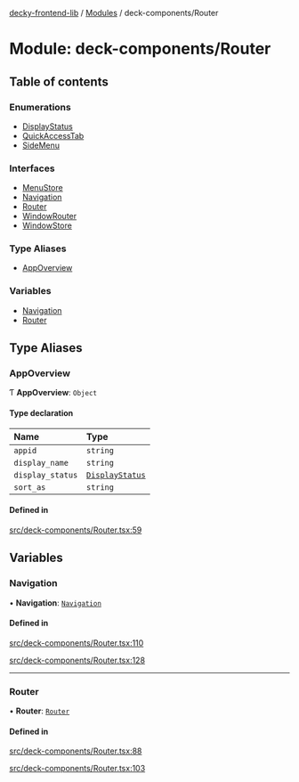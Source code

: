 [decky-frontend-lib](../README.md) / [Modules](../modules.md) / deck-components/Router

# Module: deck-components/Router

## Table of contents

### Enumerations

- [DisplayStatus](../enums/deck_components_Router.DisplayStatus.md)
- [QuickAccessTab](../enums/deck_components_Router.QuickAccessTab.md)
- [SideMenu](../enums/deck_components_Router.SideMenu.md)

### Interfaces

- [MenuStore](../interfaces/deck_components_Router.MenuStore.md)
- [Navigation](../interfaces/deck_components_Router.Navigation.md)
- [Router](../interfaces/deck_components_Router.Router.md)
- [WindowRouter](../interfaces/deck_components_Router.WindowRouter.md)
- [WindowStore](../interfaces/deck_components_Router.WindowStore.md)

### Type Aliases

- [AppOverview](deck_components_Router.md#appoverview)

### Variables

- [Navigation](deck_components_Router.md#navigation)
- [Router](deck_components_Router.md#router)

## Type Aliases

### AppOverview

Ƭ **AppOverview**: `Object`

#### Type declaration

| Name | Type |
| :------ | :------ |
| `appid` | `string` |
| `display_name` | `string` |
| `display_status` | [`DisplayStatus`](../enums/deck_components_Router.DisplayStatus.md) |
| `sort_as` | `string` |

#### Defined in

[src/deck-components/Router.tsx:59](https://github.com/SteamDeckHomebrew/decky-frontend-lib/blob/f0379e5/src/deck-components/Router.tsx#L59)

## Variables

### Navigation

• **Navigation**: [`Navigation`](deck_components_Router.md#navigation)

#### Defined in

[src/deck-components/Router.tsx:110](https://github.com/SteamDeckHomebrew/decky-frontend-lib/blob/f0379e5/src/deck-components/Router.tsx#L110)

[src/deck-components/Router.tsx:128](https://github.com/SteamDeckHomebrew/decky-frontend-lib/blob/f0379e5/src/deck-components/Router.tsx#L128)

___

### Router

• **Router**: [`Router`](deck_components_Router.md#router)

#### Defined in

[src/deck-components/Router.tsx:88](https://github.com/SteamDeckHomebrew/decky-frontend-lib/blob/f0379e5/src/deck-components/Router.tsx#L88)

[src/deck-components/Router.tsx:103](https://github.com/SteamDeckHomebrew/decky-frontend-lib/blob/f0379e5/src/deck-components/Router.tsx#L103)

